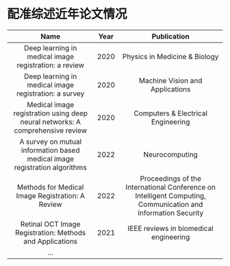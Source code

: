 # 配准综述近年论文情况

|                             Name                             | Year |                         Publication                          |
| :----------------------------------------------------------: | :--: | :----------------------------------------------------------: |
|    Deep learning in medical image registration: a review     | 2020 |                Physics in Medicine & Biology                 |
|    Deep learning in medical image registration: a survey     | 2020 |               Machine Vision and Applications                |
| Medical image registration using deep neural networks: A comprehensive review | 2020 |              Computers & Electrical Engineering              |
| A survey on mutual information based medical image registration algorithms | 2022 |                        Neurocomputing                        |
|       Methods for Medical Image Registration: A Review       | 2022 | Proceedings of the International Conference on Intelligent Computing, Communication and Information Security |
|   Retinal OCT Image Registration: Methods and Applications   | 2021 |            IEEE reviews in biomedical engineering            |
|                             ...                              |      |                                                              |

